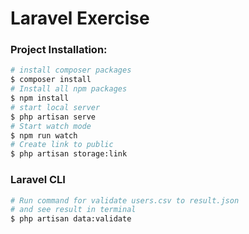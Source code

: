 # Laravel Exercise

### Project Installation:
```bash
# install composer packages
$ composer install
# Install all npm packages
$ npm install
# start local server
$ php artisan serve
# Start watch mode
$ npm run watch
# Create link to public
$ php artisan storage:link
```

### Laravel CLI
```bash
# Run command for validate users.csv to result.json 
# and see result in terminal
$ php artisan data:validate
```
